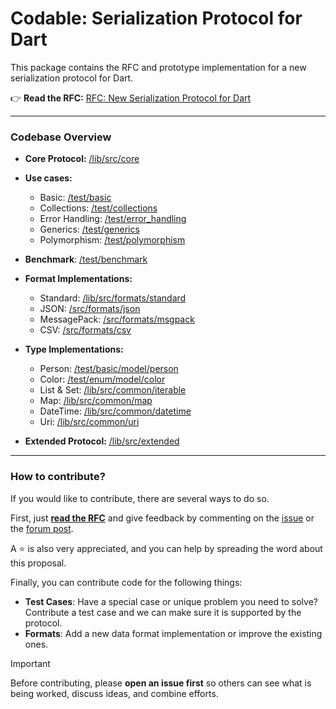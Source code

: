 # Codable: Serialization Protocol for Dart

This package contains the RFC and prototype implementation for a new serialization protocol for Dart.

👉 **Read the RFC:** [RFC: New Serialization Protocol for Dart](https://github.com/schultek/codable/blob/main/docs/rfc.md)

---

### Codebase Overview

- **Core Protocol:** [/lib/src/core](https://github.com/schultek/codable/tree/main/lib/src/core)

- **Use cases:**

  - Basic: [/test/basic](https://github.com/schultek/codable/tree/main/test/basic)
  - Collections: [/test/collections](https://github.com/schultek/codable/tree/main/test/collections)
  - Error Handling: [/test/error_handling](https://github.com/schultek/codable/tree/main/test/error_handling)
  - Generics: [/test/generics](https://github.com/schultek/codable/tree/main/test/generics)
  - Polymorphism: [/test/polymorphism](https://github.com/schultek/codable/tree/main/test/polymorphism)

- **Benchmark**: [/test/benchmark](https://github.com/schultek/codable/tree/main/test/benchmark)

- **Format Implementations:**

  - Standard: [/lib/src/formats/standard](https://github.com/schultek/codable/tree/main/lib/src/formats/standard.dart)
  - JSON: [/src/formats/json](https://github.com/schultek/codable/tree/main/lib/src/formats/json.dart)
  - MessagePack: [/src/formats/msgpack](https://github.com/schultek/codable/tree/main/lib/src/formats/msgpack.dart)
  - CSV: [/src/formats/csv](https://github.com/schultek/codable/tree/main/lib/src/formats/csv.dart)

- **Type Implementations:**

  - Person: [/test/basic/model/person](https://github.com/schultek/codable/tree/main/test/basic/model/person.dart)
  - Color: [/test/enum/model/color](https://github.com/schultek/codable/tree/main/test/enum/model/color.dart)
  - List & Set: [/lib/src/common/iterable](https://github.com/schultek/codable/tree/main/lib/src/common/iterable.dart)
  - Map: [/lib/src/common/map](https://github.com/schultek/codable/tree/main/lib/src/common/map.dart)
  - DateTime: [/lib/src/common/datetime](https://github.com/schultek/codable/tree/main/lib/src/common/datetime.dart)
  - Uri: [/lib/src/common/uri](https://github.com/schultek/codable/tree/main/lib/src/common/uri)

- **Extended Protocol:** [/lib/src/extended](https://github.com/schultek/codable/tree/main/lib/src/extended)

---

### How to contribute?

If you would like to contribute, there are several ways to do so.

First, just **[read the RFC](https://github.com/schultek/codable/blob/main/docs/rfc.md)** and give feedback by commenting on the [issue](https://github.com/schultek/codable/issues/1) or the [forum post](https://forum.itsallwidgets.com/t/rfc-new-serialization-protocol-for-dart/2355).

A ⭐️ is also very appreciated, and you can help by spreading the word about this proposal.

Finally, you can contribute code for the following things:

- **Test Cases**: Have a special case or unique problem you need to solve? Contribute a test case and we can make sure it is supported by the protocol.
- **Formats**: Add a new data format implementation or improve the existing ones.

> [!IMPORTANT]  
> Before contributing, please **open an issue first** so others can see what is being worked, discuss ideas, and combine efforts.
